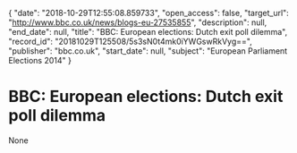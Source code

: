 {
  "date": "2018-10-29T12:55:08.859733", 
  "open_access": false, 
  "target_url": "http://www.bbc.co.uk/news/blogs-eu-27535855", 
  "description": null, 
  "end_date": null, 
  "title": "BBC:  European elections: Dutch exit poll dilemma", 
  "record_id": "20181029T125508/5s3sN0t4mk0iYWGswRkVyg==", 
  "publisher": "bbc.co.uk", 
  "start_date": null, 
  "subject": "European Parliament Elections 2014"
}

# BBC:  European elections: Dutch exit poll dilemma

None